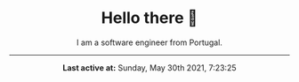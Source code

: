 <h1 align='center'>Hello there 👋</h1>
<p align='center'>I am a software engineer from Portugal.</p>

---
<p align='center'><strong>Last active at:</strong> Sunday, May 30th 2021, 7:23:25</p>
